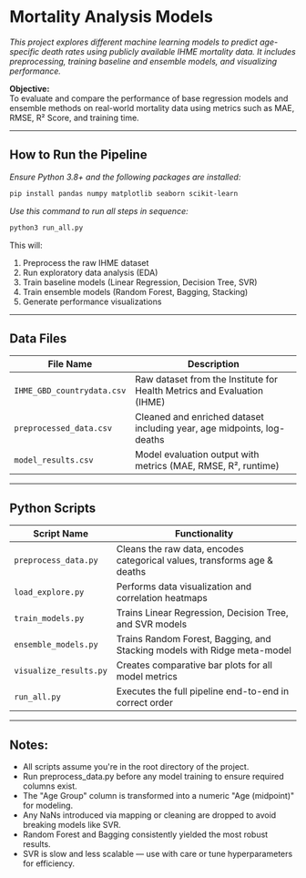 # Mortality Analysis Models

*This project explores different machine learning models to predict age-specific death rates using publicly available IHME mortality data. It includes preprocessing, training baseline and ensemble models, and visualizing performance.*

**Objective:**  
To evaluate and compare the performance of base regression models and ensemble methods on real-world mortality data using metrics such as MAE, RMSE, R² Score, and training time.

---

## How to Run the Pipeline

*Ensure Python 3.8+ and the following packages are installed:*
```bash
pip install pandas numpy matplotlib seaborn scikit-learn
```

*Use this command to run all steps in sequence:*
```bash
python3 run_all.py
```
This will:
1. Preprocess the raw IHME dataset
2. Run exploratory data analysis (EDA)
3. Train baseline models (Linear Regression, Decision Tree, SVR)
4. Train ensemble models (Random Forest, Bagging, Stacking)
5. Generate performance visualizations

---

## Data Files

| File Name                 | Description                                                              |
|---------------------------|---------------------------------------------------------------------------|
| `IHME_GBD_countrydata.csv` | Raw dataset from the Institute for Health Metrics and Evaluation (IHME)  |
| `preprocessed_data.csv`    | Cleaned and enriched dataset including year, age midpoints, log-deaths   |
| `model_results.csv`        | Model evaluation output with metrics (MAE, RMSE, R², runtime)            |

---

## Python Scripts

| Script Name             | Functionality                                                                |
|-------------------------|-------------------------------------------------------------------------------|
| `preprocess_data.py`    | Cleans the raw data, encodes categorical values, transforms age & deaths     |
| `load_explore.py`       | Performs data visualization and correlation heatmaps                         |
| `train_models.py`       | Trains Linear Regression, Decision Tree, and SVR models                      |
| `ensemble_models.py`    | Trains Random Forest, Bagging, and Stacking models with Ridge meta-model     |
| `visualize_results.py`  | Creates comparative bar plots for all model metrics                          |
| `run_all.py`            | Executes the full pipeline end-to-end in correct order                       |

---

## Notes:

- All scripts assume you're in the root directory of the project.
- Run preprocess_data.py before any model training to ensure required columns exist.
- The "Age Group" column is transformed into a numeric "Age (midpoint)" for modeling.
- Any NaNs introduced via mapping or cleaning are dropped to avoid breaking models like SVR.
- Random Forest and Bagging consistently yielded the most robust results.
- SVR is slow and less scalable — use with care or tune hyperparameters for efficiency.